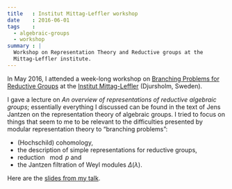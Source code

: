 ```yaml
---
title   : Institut Mittag-Leffler workshop
date    : 2016-06-01
tags    :
  - algebraic-groups
  - workshop
summary : |
  Workshop on Representation Theory and Reductive groups at the
  Mittag-Leffler institute.
---
```


In May 2016, I attended a week-long workshop on [Branching Problems
for Reductive Groups] at the [Institut Mittag-Leffler] (Djursholm,
Sweden).

I gave a lecture on *An overview of representations of reductive
algebraic groups*; essentially everything I discussed can be found in
the text of Jens Jantzen on the representation theory of algebraic
groups. I tried to focus on things that seem to me to be relevant to
the difficulties presented by modular representation theory to
“branching problems”:

 - (Hochschild) cohomology,
 - the description of simple representations for reductive groups,
 - reduction $\mod p$ and
 - the Jantzen filtration of Weyl modules $\Delta(\lambda)$.


Here are the [slides from my talk].


[Branching Problems for Reductive Groups]: http://www.mittag-leffler.se/workshop/branching-problems-reductive-groups
[Institut Mittag-Leffler]: http://www.mittag-leffler.se
[slides from my talk]: /assets/slides/2016-05---Mittag-Leffler---reductive-reps--transparencies.pdf
